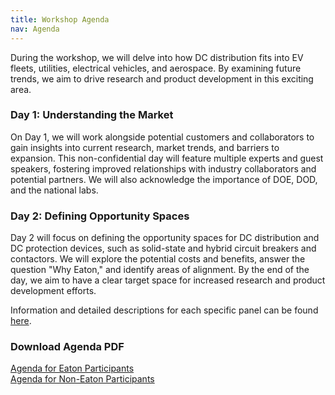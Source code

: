 ```yaml
---
title: Workshop Agenda
nav: Agenda
---
```


<!-- <object data="https://xiwang-eaton.github.io/DCworkshop.github.io/assets/agenda-eaton.pdf" type="application/pdf" width="100%" height="600px">
    <p>Your browser does not support PDFs. <a href="https://xiwang-eaton.github.io/DCworkshop.github.io/assets/agenda-eaton.pdf">Download the PDF</a>.</p>
</object> -->

During the workshop, we will delve into how DC distribution fits into EV fleets, utilities, electrical vehicles, and aerospace. By examining future trends, we aim to drive research and product development in this exciting area.

### Day 1: Understanding the Market

On Day 1, we will work alongside potential customers and collaborators to gain insights into current research, market trends, and barriers to expansion. This non-confidential day will feature multiple experts and guest speakers, fostering improved relationships with industry collaborators and potential partners. We will also acknowledge the importance of DOE, DOD, and the national labs.

### Day 2: Defining Opportunity Spaces

Day 2 will focus on defining the opportunity spaces for DC distribution and DC protection devices, such as solid-state and hybrid circuit breakers and contactors. We will explore the potential costs and benefits, answer the question "Why Eaton," and identify areas of alignment. By the end of the day, we aim to have a clear target space for increased research and product development efforts.
<br>

Information and detailed descriptions for each specific panel can be found [here](https://xiwang-eaton.github.io/DCworkshop.github.io/assets/agenda-eaton.pdf).
<br>

### Download Agenda PDF
[Agenda for Eaton Participants](https://xiwang-eaton.github.io/DCworkshop.github.io/assets/agenda-eaton.pdf)  
[Agenda for Non-Eaton Participants](https://xiwang-eaton.github.io/DCworkshop.github.io/assets/agenda-eaton.pdf)